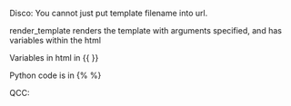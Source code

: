 Disco:
You cannot just put template filename into url.

render_template renders the template with arguments specified, and has variables within the html

Variables in html in {{ }}

Python code is in {% %}

QCC: